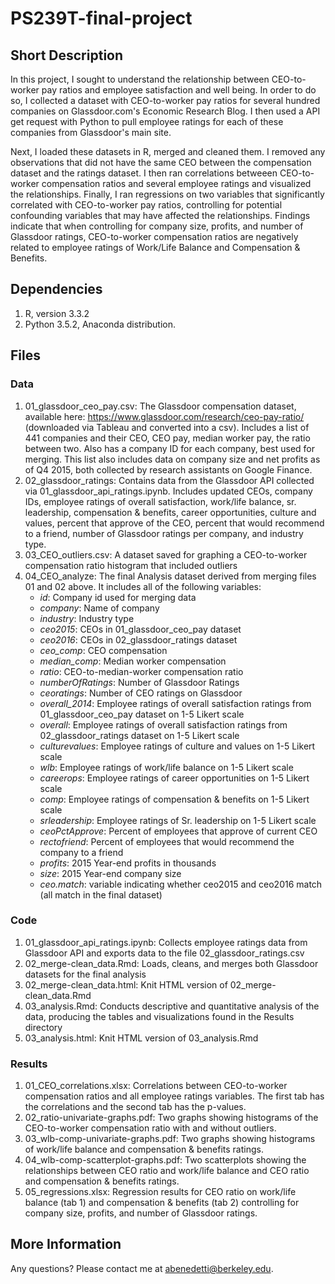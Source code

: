 # PS239T-final-project

## Short Description

In this project, I sought to understand the relationship between CEO-to-worker pay ratios and employee satisfaction and well being. In order to do so, I collected a dataset with CEO-to-worker pay ratios for several hundred companies on Glassdoor.com's Economic Research Blog. I then used a API get request with Python to pull employee ratings for each of these companies from Glassdoor's main site. 

Next, I loaded these datasets in R, merged and cleaned them. I removed any observations that did not have the same CEO between the compensation dataset and the ratings dataset. I then ran correlations betweeen CEO-to-worker compensation ratios and several employee ratings and visualized the relationships. Finally, I ran regressions on two variables that significantly correlated with CEO-to-worker pay ratios, controlling for potential confounding variables that may have affected the relationships. Findings indicate that when controlling for company size, profits, and number of Glassdoor ratings, CEO-to-worker compensation ratios are negatively related to employee ratings of Work/Life Balance and Compensation & Benefits.

## Dependencies

1. R, version 3.3.2
2. Python 3.5.2, Anaconda distribution.

## Files

### Data

1. 01_glassdoor_ceo_pay.csv: The Glassdoor compensation dataset, available here: https://www.glassdoor.com/research/ceo-pay-ratio/ (downloaded via Tableau and converted into a csv). Includes a list of 441 companies and their CEO, CEO pay, median worker pay, the ratio between two. Also has a company ID for each company, best used for merging. This list also includes data on company size and net profits as of Q4 2015, both collected by research assistants on Google Finance.
2. 02_glassdoor_ratings: Contains data from the Glassdoor API collected via 01_glassdoor_api_ratings.ipynb. Includes updated CEOs, company IDs, employee ratings of overall satisfaction, work/life balance, sr. leadership, compensation & benefits, career opportunities, culture and values, percent that approve of the CEO, percent that would recommend to a friend, number of Glassdoor ratings per company, and industry type.
3. 03_CEO_outliers.csv: A dataset saved for graphing a CEO-to-worker compensation ratio histogram that included outliers
4. 04_CEO_analyze: The final Analysis dataset derived from merging files 01 and 02 above. It includes all of the following variables: 
    - *id*: Company id used for merging data
    - *company*: Name of company
    - *industry*: Industry type
    - *ceo2015*: CEOs in 01_glassdoor_ceo_pay dataset
    - *ceo2016*: CEOs in 02_glassdoor_ratings dataset
    - *ceo_comp*: CEO compensation    
    - *median_comp*: Median worker compensation   
    - *ratio*: CEO-to-median-worker compensation ratio 
    - *numberOfRatings*: Number of Glassdoor Ratings  
    - *ceoratings*: Number of CEO ratings on Glassdoor     
    - *overall_2014*: Employee ratings of overall satisfaction ratings from 01_glassdoor_ceo_pay dataset on 1-5 Likert scale
    - *overall*: Employee ratings of overall satisfaction ratings from 02_glassdoor_ratings dataset on 1-5 Likert scale
    - *culturevalues*: Employee ratings of culture and values on 1-5 Likert scale 
    - *wlb*: Employee ratings of work/life balance on 1-5 Likert scale 
    - *careerops*: Employee ratings of career opportunities on 1-5 Likert scale  
    - *comp*: Employee ratings of compensation & benefits on 1-5 Likert scale  
    - *srleadership*: Employee ratings of Sr. leadership on 1-5 Likert scale  
    - *ceoPctApprove*: Percent of employees that approve of current CEO  
    - *rectofriend*: Percent of employees that would recommend the company to a friend   
    - *profits*: 2015 Year-end profits in thousands
    - *size*: 2015 Year-end company size
    - *ceo.match*: variable indicating whether ceo2015 and ceo2016 match (all match in the final dataset)  

### Code

1. 01_glassdoor_api_ratings.ipynb: Collects employee ratings data from Glassdoor API and exports data to the file 02_glassdoor_ratings.csv
2. 02_merge-clean_data.Rmd: Loads, cleans, and merges both Glassdoor datasets for the final analysis
3. 02_merge-clean_data.html: Knit HTML version of 02_merge-clean_data.Rmd
4. 03_analysis.Rmd: Conducts descriptive and quantitative analysis of the data, producing the tables and visualizations found in the Results directory
5. 03_analysis.html: Knit HTML version of 03_analysis.Rmd

### Results

1. 01_CEO_correlations.xlsx: Correlations between CEO-to-worker compensation ratios and all employee ratings variables. The first tab has the correlations and the second tab has the p-values.
2. 02_ratio-univariate-graphs.pdf: Two graphs showing histograms of the CEO-to-worker compensation ratio with and without outliers.
3. 03_wlb-comp-univariate-graphs.pdf: Two graphs showing histograms of work/life balance and compensation & benefits ratings.
4. 04_wlb-comp-scatterplot-graphs.pdf: Two scatterplots showing the relationships between CEO ratio and work/life balance and CEO ratio and compensation & benefits ratings.
5. 05_regressions.xlsx: Regression results for CEO ratio on work/life balance (tab 1) and compensation & benefits (tab 2) controlling for company size, profits, and number of Glassdoor ratings.


## More Information

Any questions? Please contact me at abenedetti@berkeley.edu.
